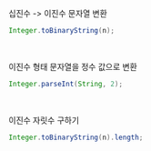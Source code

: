 십진수 -> 이진수 문자열 변환
```java
Integer.toBinaryString(n);
```

<br>

이진수 형태 문자열을 정수 값으로 변환
```java
Integer.parseInt(String, 2);
```

<br>

이진수 자릿수 구하기
```java
Integer.toBinaryString(n).length;
```

